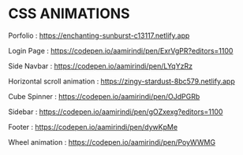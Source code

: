 # CSS ANIMATIONS

Porfolio : https://enchanting-sunburst-c13117.netlify.app

Login Page : https://codepen.io/aamirindi/pen/ExrVgPR?editors=1100

Side Navbar : https://codepen.io/aamirindi/pen/LYqYzRz

Horizontal scroll animation : https://zingy-stardust-8bc579.netlify.app

Cube Spinner : https://codepen.io/aamirindi/pen/OJdPGRb

Sidebar : https://codepen.io/aamirindi/pen/gOZxexg?editors=1100

Footer : https://codepen.io/aamirindi/pen/dywKpMe

Wheel animation : https://codepen.io/aamirindi/pen/PoyWWMG
